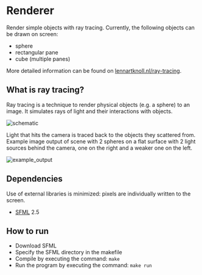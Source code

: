 # Renderer
Render simple objects with ray tracing.
Currently, the following objects can be drawn on screen:
- sphere
- rectangular pane
- cube (multiple panes)

More detailed information can be found on [lennartknoll.nl/ray-tracing](https://lennartknoll.nl/ray-tracing/).


## What is ray tracing?
Ray tracing is a technique to render physical objects (e.g. a sphere) to an image. It simulates rays of light and their interactions with objects.

![schematic](https://lennartknoll.nl/wp-content/uploads/2020/04/raytracing_schematic.png)

Light that hits the camera is traced back to the objects they scattered from.
Example image output of scene with 2 spheres on a flat surface with 2 light sources behind the camera, one on the right and a weaker one on the left.

![example_output](https://lennartknoll.nl/wp-content/uploads/2020/05/frame54.png)

## Dependencies
Use of external libraries is minimized: pixels are individually written to the screen.
- [SFML](https://www.sfml-dev.org/) 2.5

## How to run
- Download SFML
- Specify the SFML directory in the makefile
- Compile by executing the command: `make`
- Run the program by executing the command: `make run`
